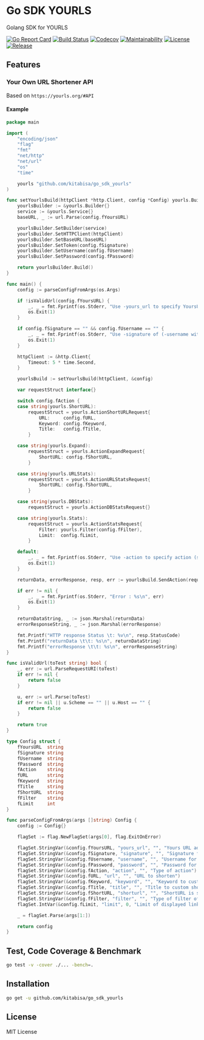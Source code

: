 # Go SDK YOURLS
Golang SDK for YOURLS

[![Go Report Card](https://goreportcard.com/badge/github.com/kitabisa/go_sdk_yourls?style=flat-square)](https://goreportcard.com/report/github.com/kitabisa/go_sdk_yourls)
[![Build Status](http://img.shields.io/travis/kitabisa/go_sdk_yourls.svg?style=flat-square)](https://travis-ci.org/kitabisa/go_sdk_yourls)
[![Codecov](https://img.shields.io/codecov/c/github/kitabisa/go_sdk_yourls.svg?style=flat-square)](https://codecov.io/gh/kitabisa/go_sdk_yourls)
[![Maintainability](https://api.codeclimate.com/v1/badges/9d35afa5f60a03fdee63/maintainability)](https://codeclimate.com/github/kitabisa/go_sdk_yourls/maintainability)
[![License](http://img.shields.io/badge/license-mit-blue.svg?style=flat-square)](https://raw.githubusercontent.com/kitabisa/go_sdk_yourls/master/LICENSE)
[![Release](https://img.shields.io/github/v/release/kitabisa/go_sdk_yourls.svg?style=flat&color=green)](https://github.com/kitabisa/go_sdk_yourls/releases)


## Features
### Your Own URL Shortener API 
Based on `https://yourls.org/#API`

#### Example
```go
package main

import (
	"encoding/json"
	"flag"
	"fmt"
	"net/http"
	"net/url"
	"os"
	"time"

	yourls "github.com/kitabisa/go_sdk_yourls"
)

func setYourlsBuild(httpClient *http.Client, config *Config) yourls.BuildYourls {
	yourlsBuilder := &yourls.Builder{}
	service := &yourls.Service{}
	baseURL, _ := url.Parse(config.fYoursURL)

	yourlsBuilder.SetBuilder(service)
	yourlsBuilder.SetHTTPClient(httpClient)
	yourlsBuilder.SetBaseURL(baseURL)
	yourlsBuilder.SetToken(config.fSignature)
	yourlsBuilder.SetUsername(config.fUsername)
	yourlsBuilder.SetPassword(config.fPassword)

	return yourlsBuilder.Build()
}

func main() {
	config := parseConfigFromArgs(os.Args)

	if !isValidUrl(config.fYoursURL) {
		_, _ = fmt.Fprintf(os.Stderr, "Use -yours_url to specify YoursURL host : %s\n", config.fYoursURL)
		os.Exit(1)
	}

	if config.fSignature == "" && config.fUsername == "" {
		_, _ = fmt.Fprintf(os.Stderr, "Use -signature of (-username with -password) of Yourls credentials\n")
		os.Exit(1)
	}

	httpClient := &http.Client{
		Timeout: 5 * time.Second,
	}

	yourlsBuild := setYourlsBuild(httpClient, &config)

	var requestStruct interface{}

	switch config.fAction {
	case string(yourls.ShortURL):
		requestStruct = yourls.ActionShortURLRequest{
			URL:     config.fURL,
			Keyword: config.fKeyword,
			Title:   config.fTitle,
		}

	case string(yourls.Expand):
		requestStruct = yourls.ActionExpandRequest{
			ShortURL: config.fShortURL,
		}

	case string(yourls.URLStats):
		requestStruct = yourls.ActionURLStatsRequest{
			ShortURL: config.fShortURL,
		}

	case string(yourls.DBStats):
		requestStruct = yourls.ActionDBStatsRequest{}

	case string(yourls.Stats):
		requestStruct = yourls.ActionStatsRequest{
			Filter: yourls.Filter(config.fFilter),
			Limit:  config.fLimit,
		}

	default:
		_, _ = fmt.Fprintf(os.Stderr, "Use -action to specify action (shorturl, expand, url-stats, stats, db-stats) : %s\n", config.fAction)
		os.Exit(1)
	}

	returnData, errorResponse, resp, err := yourlsBuild.SendAction(requestStruct)

	if err != nil {
		_, _ = fmt.Fprintf(os.Stderr, "Error : %s\n", err)
		os.Exit(1)
	}

	returnDataString, _ := json.Marshal(returnData)
	errorResponseString, _ := json.Marshal(errorResponse)

	fmt.Printf("HTTP response Status \t: %v\n", resp.StatusCode)
	fmt.Printf("returnData \t\t: %s\n", returnDataString)
	fmt.Printf("errorResponse \t\t: %s\n", errorResponseString)
}

func isValidUrl(toTest string) bool {
	_, err := url.ParseRequestURI(toTest)
	if err != nil {
		return false
	}

	u, err := url.Parse(toTest)
	if err != nil || u.Scheme == "" || u.Host == "" {
		return false
	}

	return true
}

type Config struct {
	fYoursURL  string
	fSignature string
	fUsername  string
	fPassword  string
	fAction    string
	fURL       string
	fKeyword   string
	fTitle     string
	fShortURL  string
	fFilter    string
	fLimit     int
}

func parseConfigFromArgs(args []string) Config {
	config := Config{}

	flagSet := flag.NewFlagSet(args[0], flag.ExitOnError)

	flagSet.StringVar(&config.fYoursURL, "yours_url", "", "Yours URL address")
	flagSet.StringVar(&config.fSignature, "signature", "", "Signature for authorization")
	flagSet.StringVar(&config.fUsername, "username", "", "Username for authorization")
	flagSet.StringVar(&config.fPassword, "password", "", "Password for authorization")
	flagSet.StringVar(&config.fAction, "action", "", "Type of action")
	flagSet.StringVar(&config.fURL, "url", "", "URL to shorten")
	flagSet.StringVar(&config.fKeyword, "keyword", "", "Keyword to custom short URLs")
	flagSet.StringVar(&config.fTitle, "title", "", "Title to custom short URLs")
	flagSet.StringVar(&config.fShortURL, "shorturl", "", "ShortURL is shorted URL address")
	flagSet.StringVar(&config.fFilter, "filter", "", "Type of filter of stats action (top, bottom, rand, last)")
	flagSet.IntVar(&config.fLimit, "limit", 0, "Limit of displayed links of stats action")

	_ = flagSet.Parse(args[1:])

	return config
}

```

## Test, Code Coverage & Benchmark
```bash
go test -v -cover ./... -bench=.
```

## Installation
```bash
go get -u github.com/kitabisa/go_sdk_yourls
```


## License
MIT License